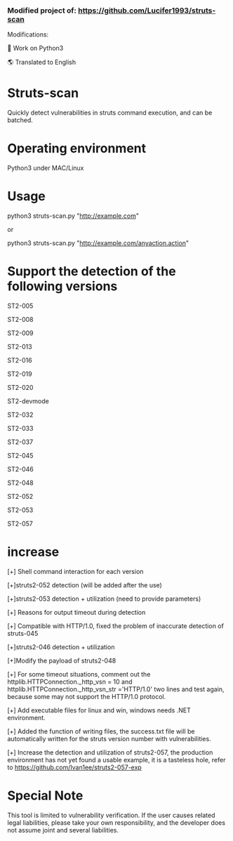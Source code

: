 ### Modified project of: https://github.com/Lucifer1993/struts-scan
Modifications:

🐍 Work on Python3

🌎 Translated to English
#

# Struts-scan
Quickly detect vulnerabilities in struts command execution, and can be batched.

# Operating environment
Python3 under MAC/Linux

# Usage
python3 struts-scan.py "http://example.com"

or

python3 struts-scan.py "http://example.com/anyaction.action"

# Support the detection of the following versions

ST2-005

ST2-008

ST2-009

ST2-013

ST2-016

ST2-019

ST2-020

ST2-devmode

ST2-032

ST2-033

ST2-037

ST2-045

ST2-046

ST2-048

ST2-052

ST2-053

ST2-057

# increase
[+] Shell command interaction for each version

[+]struts2-052 detection (will be added after the use)

[+]struts2-053 detection + utilization (need to provide parameters)

[+] Reasons for output timeout during detection

[+] Compatible with HTTP/1.0, fixed the problem of inaccurate detection of struts-045

[+]struts2-046 detection + utilization

[+]Modify the payload of struts2-048

[+] For some timeout situations, comment out the httplib.HTTPConnection._http_vsn = 10 and httplib.HTTPConnection._http_vsn_str ='HTTP/1.0' two lines and test again, because some may not support the HTTP/1.0 protocol.

[+] Add executable files for linux and win, windows needs .NET environment.

[+] Added the function of writing files, the success.txt file will be automatically written for the struts version number with vulnerabilities.

[+] Increase the detection and utilization of struts2-057, the production environment has not yet found a usable example, it is a tasteless hole, refer to https://github.com/Ivan1ee/struts2-057-exp

# Special Note
This tool is limited to vulnerability verification. If the user causes related legal liabilities, please take your own responsibility, and the developer does not assume joint and several liabilities.
